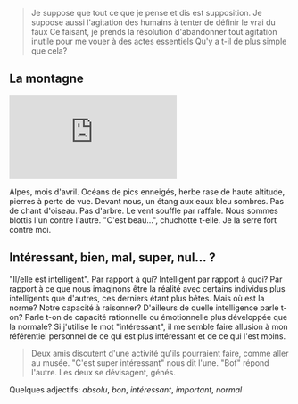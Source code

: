 > Je suppose que tout ce que je pense et dis est supposition. 
> Je suppose aussi l'agitation des humains à tenter de définir le vrai du faux
> Ce faisant, je prends la résolution d'abandonner tout agitation inutile pour me vouer à des actes essentiels
> Qu'y a t-il de plus simple que cela? 

## La montagne

![montagne](http://www.vieillegrille.fr/show_image.php?id=816)

Alpes, mois d'avril. Océans de pics enneigés, herbe rase de haute altitude, pierres à perte de vue. Devant nous, un étang aux eaux bleu sombres. Pas de chant d'oiseau. Pas d'arbre. Le vent souffle par raffale. Nous sommes blottis l'un contre l'autre. "C'est beau...", chuchotte t-elle. Je la serre fort contre moi. 












## Intéressant, bien, mal, super, nul... ? 

"Il/elle est intelligent". Par rapport à qui? Intelligent par rapport à quoi? Par rapport à ce que nous imaginons être la réalité avec certains individus plus intelligents que d'autres, ces derniers étant plus bêtes. Mais où est la norme? Notre capacité à raisonner? D'ailleurs de quelle intelligence parle t-on? Parle t-on de capacité rationnelle ou émotionnelle plus développée que la normale? Si j'utilise le mot "intéressant", il me semble faire allusion à mon référentiel personnel de ce qui est plus intéressant et de ce qui l'est moins. 

> Deux amis discutent d'une activité qu'ils pourraient faire, comme aller au musée. "C'est super intéressant" nous dit l'une. "Bof" répond l'autre. Les deux se dévisagent, génés. 

Quelques adjectifs: *absolu*, *bon*, *intéressant*, *important*, *normal*









